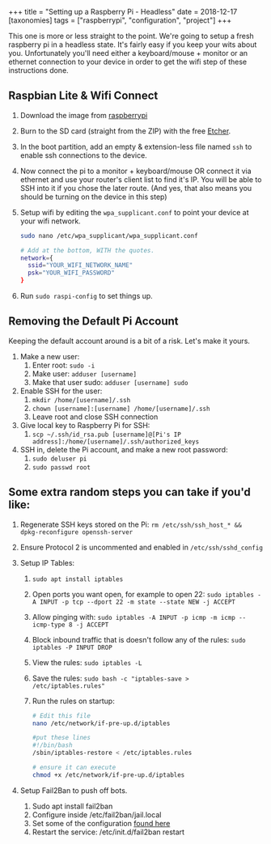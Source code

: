 +++
title = "Setting up a Raspberry Pi - Headless"
date = 2018-12-17
[taxonomies]
tags = ["raspberrypi", "configuration", "project"]
+++

This one is more or less straight to the point. We're going to setup a fresh raspberry pi in a headless state. It's fairly easy if you keep your wits about you.<!-- more --> Unfortunately you'll need either a keyboard/mouse + monitor or an ethernet connection to your device in order to get the wifi step of these instructions done.

## Raspbian Lite & Wifi Connect

1.  Download the image from [raspberrypi](https://www.raspberrypi.org/downloads/raspbian/)
2.  Burn to the SD card (straight from the ZIP) with the free [Etcher](https://etcher.io/).
3.  In the boot partition, add an empty & extension-less file named `ssh` to enable ssh connections to the device.
4.  Now connect the pi to a monitor + keyboard/mouse OR connect it via ethernet and use your router's client list to find it's IP. You will be able to SSH into it if you chose the later route. (And yes, that also means you should be turning on the device in this step)
5.  Setup wifi by editing the `wpa_supplicant.conf` to point your device at your wifi network.

    ```sh
    sudo nano /etc/wpa_supplicant/wpa_supplicant.conf

    # Add at the bottom, WITH the quotes.
    network={
      ssid="YOUR_WIFI_NETWORK_NAME"
      psk="YOUR_WIFI_PASSWORD"
    }
    ```

6.  Run `sudo raspi-config` to set things up.

## Removing the Default Pi Account

Keeping the default account around is a bit of a risk. Let's make it yours.

1. Make a new user:
   1. Enter root: `sudo -i`
   2. Make user: `adduser [username]`
   3. Make that user sudo: `adduser [username] sudo`
2. Enable SSH for the user:
   1. `mkdir /home/[username]/.ssh`
   2. `chown [username]:[username] /home/[username]/.ssh`
   3. Leave root and close SSH connection
3. Give local key to Raspberry Pi for SSH:
   1. `scp ~/.ssh/id_rsa.pub [username]@[Pi's IP address]:/home/[username]/.ssh/authorized_keys`
4. SSH in, delete the Pi account, and make a new root password:
   1. `sudo deluser pi`
   2. `sudo passwd root`

## Some extra random steps you can take if you'd like:

1.  Regenerate SSH keys stored on the Pi:
    `rm /etc/ssh/ssh_host_* && dpkg-reconfigure openssh-server`
2.  Ensure Protocol 2 is uncommented and enabled in `/etc/ssh/sshd_config`
3.  Setup IP Tables:

    1.  `sudo apt install iptables`
    2.  Open ports you want open, for example to open 22: `sudo iptables -A INPUT -p tcp --dport 22 -m state --state NEW -j ACCEPT`
    3.  Allow pinging with: `sudo iptables -A INPUT -p icmp -m icmp --icmp-type 8 -j ACCEPT`
    4.  Block inbound traffic that is doesn't follow any of the rules: `sudo iptables -P INPUT DROP`
    5.  View the rules: `sudo iptables -L`
    6.  Save the rules: `sudo bash -c "iptables-save > /etc/iptables.rules"`
    7.  Run the rules on startup:

        ```sh
        # Edit this file
        nano /etc/network/if-pre-up.d/iptables

        #put these lines
        #!/bin/bash
        /sbin/iptables-restore < /etc/iptables.rules

        # ensure it can execute
        chmod +x /etc/network/if-pre-up.d/iptables
        ```

4.  Setup Fail2Ban to push off bots.
    1. Sudo apt install fail2ban
    2. Configure inside /etc/fail2ban/jail.local
    3. Set some of the configuration [found here](https://felipeferreira.net/index.php/2008/10/securing-your-ssh-with-fail2ban/)
    4. Restart the service: /etc/init.d/fail2ban restart
